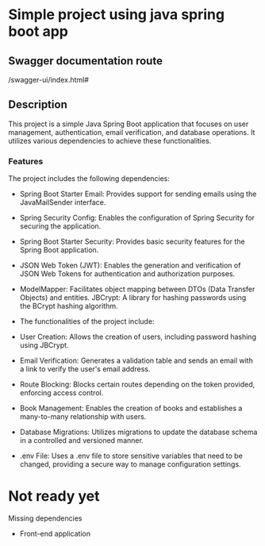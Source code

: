 # Simple project using java spring boot app


## Swagger documentation route

/swagger-ui/index.html#

## Description

This project is a simple Java Spring Boot application that focuses on user management, authentication, email verification, and database operations. It utilizes various dependencies to achieve these functionalities.

### Features

The project includes the following dependencies:

- Spring Boot Starter Email: Provides support for sending emails using the JavaMailSender interface.
- Spring Security Config: Enables the configuration of Spring Security for securing the application.
- Spring Boot Starter Security: Provides basic security features for the Spring Boot application.
- JSON Web Token (JWT): Enables the generation and verification of JSON Web Tokens for authentication and authorization purposes.
- ModelMapper: Facilitates object mapping between DTOs (Data Transfer Objects) and entities.
JBCrypt: A library for hashing passwords using the BCrypt hashing algorithm.
 - The functionalities of the project include:

- User Creation: Allows the creation of users, including password hashing using JBCrypt.
- Email Verification: Generates a validation table and sends an email with a link to verify the user's email address.
- Route Blocking: Blocks certain routes depending on the token provided, enforcing access control.
- Book Management: Enables the creation of books and establishes a many-to-many relationship with users.
- Database Migrations: Utilizes migrations to update the database schema in a controlled and versioned manner.
- .env File: Uses a .env file to store sensitive variables that need to be changed, providing a secure way to manage configuration settings.

# Not ready yet

Missing dependencies

- Front-end application
